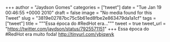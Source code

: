 
+++
author = "Jaydson Gomes"
categories = ["tweet"]
date = "Tue Jan 19 00:46:55 +0000 2010"
draft = false
image = "No media found for this Tweet"
slug = "3819e02787bc75c5b61ed8fbe2e863479da1a1cf"
tags = ["tweet"]
title = """Essa época do #RedHot era..."""
tweet = true
tweet_url = "https://twitter.com/jaydson/status/7925571151"
+++
Essa época do #RedHot era muito foda! http://tinyurl.com/ybjqwyk
